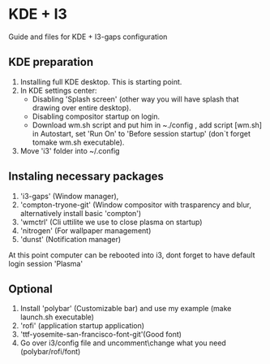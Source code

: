 # KDE + I3
Guide and files for  KDE + I3-gaps configuration
## KDE preparation
1. Installing full KDE desktop. This is starting point.
2. In KDE settings center:
    - Disabling 'Splash screen' (other way you will have splash that drawing over entire desktop).
    - Disabling compositor startup on login.
    - Download wm.sh script and put him in ~./config , add script [wm.sh] in Autostart, set 'Run On' to
'Before session startup' (don`t forget tomake wm.sh executable).
3. Move 'i3' folder into ~/.config

## Instaling necessary packages
1. 'i3-gaps' (Window manager), 
2. 'compton-tryone-git' (Window compositor with trasparency and blur, alternatively install basic 'compton')
3. 'wmctrl' (Cli uttilite we use to close plasma on startup)
4. 'nitrogen' (For wallpaper management)
5. 'dunst' (Notification manager)

At this point computer can be rebooted into i3, dont forget to have default login session 'Plasma' 

## Optional
1. Install 'polybar' (Customizable bar) and use my example (make launch.sh executable)
2. 'rofi' (application startup application)
3. 'ttf-yosemite-san-francisco-font-git'(Good font)
4. Go over i3/config file and uncomment\change what you need (polybar/rofi/font)
